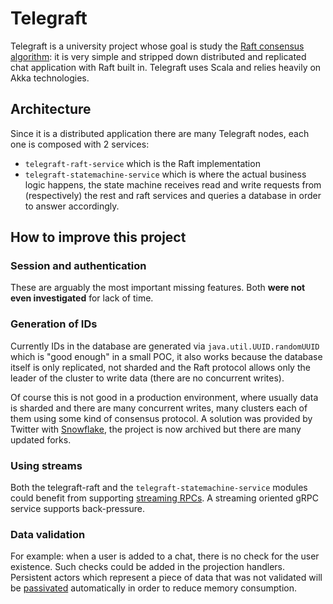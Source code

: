 # Telegraft

Telegraft is a university project whose goal is study the [Raft consensus algorithm](https://raft.github.io/):
it is very simple and stripped down distributed and replicated chat application with Raft built in.
Telegraft uses Scala and relies heavily on Akka technologies.

## Architecture

Since it is a distributed application there are many Telegraft nodes, each one is composed with 2 services:
 
 - `telegraft-raft-service` which is the Raft implementation
 - `telegraft-statemachine-service` which is where the actual business logic happens, the state machine receives read 
    and write requests from (respectively) the rest and raft services and queries a database in order to answer accordingly.

## How to improve this project

### Session and authentication

These are arguably the most important missing features. Both **were not even investigated** for 
lack of time.

### Generation of IDs

Currently IDs in the database are generated via `java.util.UUID.randomUUID` which is "good enough"
in a small POC, it also works because the database itself is only replicated, not sharded and 
the Raft protocol allows only the leader of the cluster to write data (there are no concurrent writes).

Of course this is not good in a production environment, where usually data is sharded and there are many
concurrent writes, many clusters each of them using some kind of consensus protocol. A solution was provided
by Twitter with [Snowflake](https://blog.twitter.com/engineering/en_us/a/2010/announcing-snowflake), the project
is now archived but there are many updated forks.

### Using streams

Both the telegraft-raft and the `telegraft-statemachine-service` modules could benefit from supporting
[streaming RPCs](https://grpc.io/docs/what-is-grpc/core-concepts/#bidirectional-streaming-rpc).
A streaming oriented gRPC service supports back-pressure.

### Data validation

For example: when a user is added to a chat, there is no check for the user existence.
Such checks could be added in the projection handlers. Persistent actors which represent
a piece of data that was not validated will be [passivated](https://doc.akka.io/docs/akka/current/typed/cluster-sharding.html#passivation)
automatically in order to reduce memory consumption.

